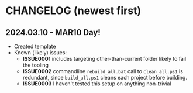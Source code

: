 # CHANGELOG (newest first)

## 2024.03.10 - MAR10 Day!
* Created template
* Known (likely) issues:
    * **ISSUE0001** includes targeting other-than-current folder likely to fail the tooling
    * **ISSUE0002** commandline `rebuild_all.bat` call to `clean_all.ps1` is redundant, since `build_all.ps1` cleans each project before building.
    * **ISSUE0003** I haven't tested this setup on anything non-trivial
